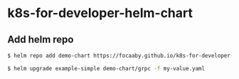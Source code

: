 # k8s-for-developer-helm-chart


## Add helm repo

```bash
$ helm repo add demo-chart https://focaaby.github.io/k8s-for-developer-helm-charts/
```



```bash
$ helm upgrade example-simple demo-chart/grpc -f my-value.yaml
```